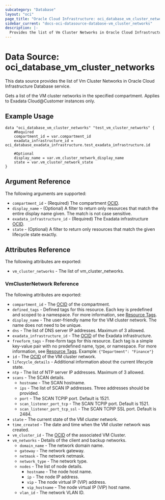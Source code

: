 ```yaml
---
subcategory: "Database"
layout: "oci"
page_title: "Oracle Cloud Infrastructure: oci_database_vm_cluster_networks"
sidebar_current: "docs-oci-datasource-database-vm_cluster_networks"
description: |-
  Provides the list of Vm Cluster Networks in Oracle Cloud Infrastructure Database service
---
```


# Data Source: oci_database_vm_cluster_networks
This data source provides the list of Vm Cluster Networks in Oracle Cloud Infrastructure Database service.

Gets a list of the VM cluster networks in the specified compartment. Applies to Exadata Cloud@Customer instances only.


## Example Usage

```hcl
data "oci_database_vm_cluster_networks" "test_vm_cluster_networks" {
	#Required
	compartment_id = var.compartment_id
	exadata_infrastructure_id = oci_database_exadata_infrastructure.test_exadata_infrastructure.id

	#Optional
	display_name = var.vm_cluster_network_display_name
	state = var.vm_cluster_network_state
}
```

## Argument Reference

The following arguments are supported:

* `compartment_id` - (Required) The compartment [OCID](https://docs.cloud.oracle.com/iaas/Content/General/Concepts/identifiers.htm).
* `display_name` - (Optional) A filter to return only resources that match the entire display name given. The match is not case sensitive.
* `exadata_infrastructure_id` - (Required) The Exadata infrastructure [OCID](https://docs.cloud.oracle.com/iaas/Content/General/Concepts/identifiers.htm).
* `state` - (Optional) A filter to return only resources that match the given lifecycle state exactly.


## Attributes Reference

The following attributes are exported:

* `vm_cluster_networks` - The list of vm_cluster_networks.

### VmClusterNetwork Reference

The following attributes are exported:

* `compartment_id` - The [OCID](https://docs.cloud.oracle.com/iaas/Content/General/Concepts/identifiers.htm) of the compartment.
* `defined_tags` - Defined tags for this resource. Each key is predefined and scoped to a namespace. For more information, see [Resource Tags](https://docs.cloud.oracle.com/iaas/Content/General/Concepts/resourcetags.htm). 
* `display_name` - The user-friendly name for the VM cluster network. The name does not need to be unique.
* `dns` - The list of DNS server IP addresses. Maximum of 3 allowed.
* `exadata_infrastructure_id` - The [OCID](https://docs.cloud.oracle.com/iaas/Content/General/Concepts/identifiers.htm) of the Exadata infrastructure.
* `freeform_tags` - Free-form tags for this resource. Each tag is a simple key-value pair with no predefined name, type, or namespace. For more information, see [Resource Tags](https://docs.cloud.oracle.com/iaas/Content/General/Concepts/resourcetags.htm).  Example: `{"Department": "Finance"}` 
* `id` - The [OCID](https://docs.cloud.oracle.com/iaas/Content/General/Concepts/identifiers.htm) of the VM cluster network.
* `lifecycle_details` - Additional information about the current lifecycle state.
* `ntp` - The list of NTP server IP addresses. Maximum of 3 allowed.
* `scans` - The SCAN details.
	* `hostname` - The SCAN hostname.
	* `ips` - The list of SCAN IP addresses. Three addresses should be provided.
	* `port` - The SCAN TCPIP port. Default is 1521.
	* `scan_listener_port_tcp` - The SCAN TCPIP port. Default is 1521.
	* `scan_listener_port_tcp_ssl` - The SCAN TCPIP SSL port. Default is 2484.
* `state` - The current state of the VM cluster network.
* `time_created` - The date and time when the VM cluster network was created.
* `vm_cluster_id` - The [OCID](https://docs.cloud.oracle.com/iaas/Content/General/Concepts/identifiers.htm) of the associated VM Cluster.
* `vm_networks` - Details of the client and backup networks.
	* `domain_name` - The network domain name.
	* `gateway` - The network gateway.
	* `netmask` - The network netmask.
	* `network_type` - The network type.
	* `nodes` - The list of node details.
		* `hostname` - The node host name.
		* `ip` - The node IP address.
		* `vip` - The node virtual IP (VIP) address.
		* `vip_hostname` - The node virtual IP (VIP) host name.
	* `vlan_id` - The network VLAN ID.

